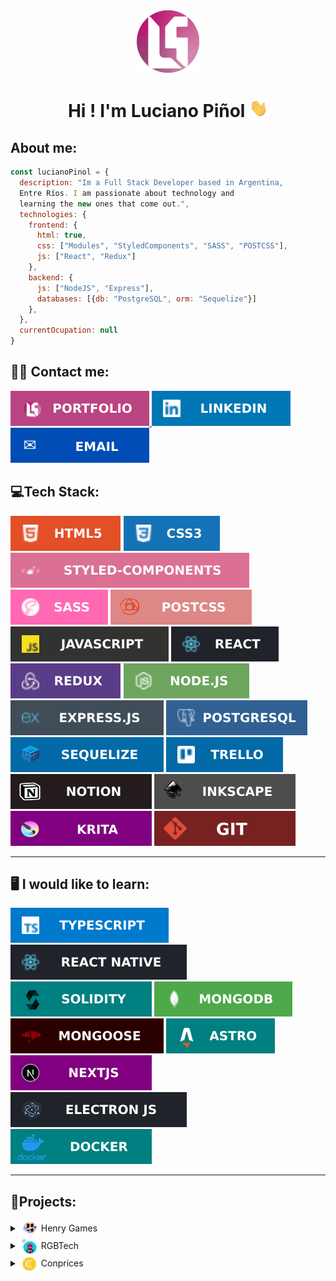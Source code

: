<div align='center'>
<a href='https://lucianopinol.com'>
<img src='./assets/CircleLogo.png' width='100'/>
</a>
<h1>Hi ! I'm Luciano Piñol <img src='./assets/Hi.gif' width='30'/>
</h1>
</div>

## About me:

```javascript
const lucianoPinol = {
  description: "Im a Full Stack Developer based in Argentina,
  Entre Ríos. I am passionate about technology and
  learning the new ones that come out.",
  technologies: {
    frontend: {
      html: true,
      css: ["Modules", "StyledComponents", "SASS", "POSTCSS"],
      js: ["React", "Redux"]
    },
    backend: {
      js: ["NodeJS", "Express"],
      databases: [{db: "PostgreSQL", orm: "Sequelize"}]
    },
  },
  currentOcupation: null
}
```

## 👨‍💼 Contact me:

<div>
<a href='https://www.lucianopinol.com'>
<img src='./assets/portfolio.svg'/>
</a>
<a href='https://www.linkedin.com/in/lucianopinol/'>
<img src='./assets/linkedin.svg'/>
</a>
<a href='mailto:dev@lucianopinol.com'>
<img src='./assets/email.svg'/>
</a>
</div>

## 💻Tech Stack:

<div>
<img src='./assets/html.svg'>
<img src='./assets/css.svg'>
<img src='./assets/styledcomponents.svg'>
<img src='./assets/sass.svg'>
<img src='./assets/postcss.svg'>
<img src='./assets/javascript.svg'>
<img src='./assets/react.svg'>
<img src='./assets/redux.svg'>
<img src='./assets/nodejs.svg'>
<img src='./assets/expressjs.svg'>
<img src='./assets/postgresql.svg'>
<img src='./assets/sequelize.svg'>
<img src='./assets/trello.svg'>
<img src='./assets/notion.svg'>
<img src='./assets/inkscape.svg'>
<img src='./assets/krita.svg'>
<img src='./assets/git.svg'>
</div>

---

## 🖥️ I would like to learn:

<div>
<img src='./assets/typescript.svg'>
<img src='./assets/reactnative.svg'>
<img src='./assets/solidity.svg'>
<img src='./assets/mongodb.svg'>
<img src='./assets/mongoose.svg'>
<img src='./assets/astrojs.svg'>
<img src='./assets/nextjs.svg'>
<img src='./assets/electronjs.svg'>
<img src='./assets/docker.svg'>
</div>

---

## 💼Projects:

<details>
  <summary><img align='center' src='./assets/logo5.png' width='30'/> Henry Games</summary>

# <img align='center' src='./assets/logo5.png' width='100'/> Henry Games

### Description:

Español: Pequeña aplicación para buscar y crear información sobre juegos, filtrar por nombre, valoración, género y origen. **_Para más información revisar el repositorio._**

English: Small application to search and create game information, filter by name, rating, genre and origin. **_For more information, check the repository._**

- **Link Deploy**: <a href='https://henrygames.lucianopinol.com'>https://henrygames.lucianopinol.com</a>
- **Link Repository**: <a href='https://github.com/Luem2/pi-videogames'>https://github.com/Luem2/pi-videogames</a>
  <a href='https://henrygames.lucianopinol.com'>
  <img src='./assets/henrygames.png' >
  </a>

</details>

<details>
  <summary><img align='center' src='./assets/logo-dibujo-2.png' width='30'/> RGBTech</summary>

# <img align='center' src='./assets/logo-dibujo-2.png' width='100'/> RGBTech

### Description:

Español: E-commerce de productos tecnológicos, enfocado para los aficionados de la tecnología y a los gamers. Cuenta con panel de administrador, base de datos para usuarios, acceso con Google y mucho más. **_Para más información revisar el repositorio._**

English: E-commerce of technological products, focused on technology fans and gamers. It has an administrator panel, user database, access with Google and much more. **_For more information, check the repository._**

- **Link Deploy**: <a href='https://rgbtech.vercel.app/'>https://rgbtech.vercel.app/</a>
- **Link Repository**: <a href='https://github.com/RGBTech-PF/rgbtech'>https://github.com/RGBTech-PF/rgbtech</a>
  <a href='https://rgbtech.vercel.app/'>
  <img src='./assets/rgbtech.png' >
  </a>

</details>
<details>
  <summary><img align='center' src='./assets/coinprices.png' width='30'/> Conprices</summary>

# <img align='center' src='./assets/coinprices.png' width='100'/> Conprices

# Coming Soon...

</details>
